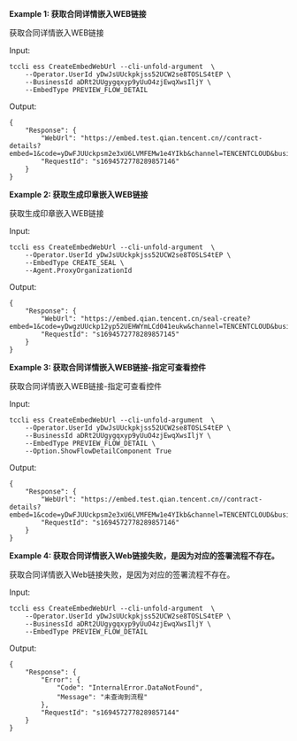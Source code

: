 **Example 1: 获取合同详情嵌入WEB链接**

	
获取合同详情嵌入WEB链接

Input: 

```
tccli ess CreateEmbedWebUrl --cli-unfold-argument  \
    --Operator.UserId yDwJsUUckpkjss52UCW2se8TOSLS4tEP \
    --BusinessId aDRt2UUgygqxyp9yUuO4zjEwqXwsIljY \
    --EmbedType PREVIEW_FLOW_DETAIL
```

Output: 
```
{
    "Response": {
        "WebUrl": "https://embed.test.qian.tencent.cn//contract-details?embed=1&code=yDwFJUUckpsm2e3xU6LVMFEMw1e4YIkb&channel=TENCENTCLOUD&businessId=yDwFFUUckps75s4pUEmvMvC8iyRPYukZ&businessType=DOCUMENT&scene=SINGLEPAGE",
        "RequestId": "s1694572778289857146"
    }
}
```

**Example 2: 获取生成印章嵌入WEB链接**

获取生成印章嵌入WEB链接

Input: 

```
tccli ess CreateEmbedWebUrl --cli-unfold-argument  \
    --Operator.UserId yDwJsUUckpkjss52UCW2se8TOSLS4tEP \
    --EmbedType CREATE_SEAL \
    --Agent.ProxyOrganizationId 
```

Output: 
```
{
    "Response": {
        "WebUrl": "https://embed.qian.tencent.cn/seal-create?embed=1&code=yDwgzUUckp12yp52UEHWYmLCd041eukw&channel=TENCENTCLOUD&businessType=SEAL",
        "RequestId": "s1694572778289857145"
    }
}
```

**Example 3: 获取合同详情嵌入WEB链接-指定可查看控件**

获取合同详情嵌入WEB链接-指定可查看控件

Input: 

```
tccli ess CreateEmbedWebUrl --cli-unfold-argument  \
    --Operator.UserId yDwJsUUckpkjss52UCW2se8TOSLS4tEP \
    --BusinessId aDRt2UUgygqxyp9yUuO4zjEwqXwsIljY \
    --EmbedType PREVIEW_FLOW_DETAIL \
    --Option.ShowFlowDetailComponent True
```

Output: 
```
{
    "Response": {
        "WebUrl": "https://embed.test.qian.tencent.cn//contract-details?embed=1&code=yDwFJUUckpsm2e3xU6LVMFEMw1e4YIkb&channel=TENCENTCLOUD&businessId=yDwFFUUckps75s4pUEmvMvC8iyRPYukZ&showComponent=1&businessType=DOCUMENT&scene=SINGLEPAGE",
        "RequestId": "s1694572778289857146"
    }
}
```

**Example 4: 获取合同详情嵌入Web链接失败，是因为对应的签署流程不存在。**

获取合同详情嵌入Web链接失败，是因为对应的签署流程不存在。

Input: 

```
tccli ess CreateEmbedWebUrl --cli-unfold-argument  \
    --Operator.UserId yDwJsUUckpkjss52UCW2se8TOSLS4tEP \
    --BusinessId aDRt2UUgygqxyp9yUuO4zjEwqXwsIljY \
    --EmbedType PREVIEW_FLOW_DETAIL
```

Output: 
```
{
    "Response": {
        "Error": {
            "Code": "InternalError.DataNotFound",
            "Message": "未查询到流程"
        },
        "RequestId": "s1694572778289857144"
    }
}
```

